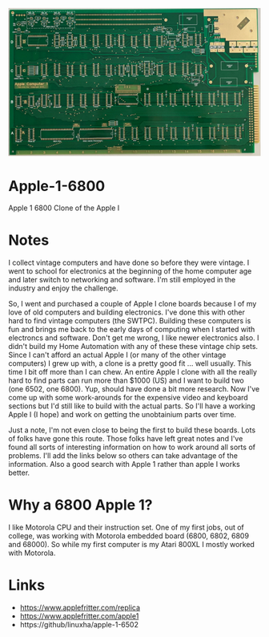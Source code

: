 ![Apple 1 reproduction PCB - Front view](Apple-1_pcb-640x375.png)

# Apple-1-6800
Apple 1 6800 Clone of the Apple I

# Notes

I collect vintage computers and have done so before they were vintage. I went to school for electronics at the beginning of the home computer age and later switch to networking and software. I'm still employed in the industry and enjoy the challenge.

So, I went and purchased a couple of Apple I clone boards because I of my love of old computers and building electronics. I've done this with other hard to find vintage computers (the SWTPC). Building these computers is fun and brings me back to the early days of computing when I started with electroncs and software. Don't get me wrong, I like newer electronics also. I didn't build my Home Automation with any of these these vintage chip sets. Since I can't afford an actual Apple I (or many of the other vintage computers) I grew up with, a clone is a pretty good fit ... well usually. This time I bit off more than I can chew. An entire Apple I clone with all the really hard to find parts can run more than $1000 (US) and I want to build two (one 6502, one 6800). Yup, should have done a bit more research. Now I've come up with some work-arounds for the expensive video and keyboard sections but I'd still like to build with the actual parts. So I'll have a working Apple I (I hope) and work on getting the unobtainium parts over time. 

Just a note, I'm not even close to being the first to build these boards. Lots of folks have gone this route. Those folks have left great notes and I've found all sorts of interesting information on how to work around all sorts of problems. I'll add the links below so others can take advantage of the information. Also a good search with Apple 1 rather than apple I works better.

# Why a 6800 Apple 1?

I like Motorola CPU and their instruction set. One of my first jobs, out of college, was working with Motorola embedded board (6800, 6802, 6809 and 68000). So while my first computer is my Atari 800XL I mostly worked with Motorola.

# Links

- https://www.applefritter.com/replica
- https://www.applefritter.com/apple1
- https://github/linuxha/apple-1-6502
